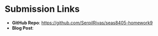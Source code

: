 # Submission Links

- **GitHub Repo**: https://github.com/SerpilRivas/seas8405-homework9
- **Blog Post**: <paste your GW blog URL here>
